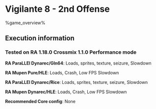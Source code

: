 # Vigilante 8 - 2nd Offense 

%game_overview%

## Execution information

### Tested on RA 1.18.0 Crossmix 1.1.0 Performance mode

**RA ParaLLEl Dynarec/Gln64**: Loads, sprites, texture, seizure, Slowdown

**RA Mupen Pure/HLE**: Loads, Crash, Low FPS Slowdown

**RA ParaLLEl Dynarec/Rice**: Loads, sprites, texture, seizure, Slowdown

**RA Mupen Dynarec/HLE**: Loads, Crash, Low FPS Slowdown

**Recommended Core config**: None